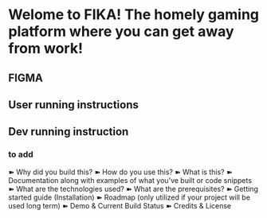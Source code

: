 # Welome to FIKA! The homely gaming platform where you can get away from work!



## FIGMA




## User running instructions



## Dev running instruction


### to add
➽ Why did you build this?
➽ How do you use this?
➽ What is this?
➽ Documentation along with examples of what you’ve built or code snippets
➽ What are the technologies used?
➽ What are the prerequisites?
➽ Getting started guide (Installation)
➽ Roadmap (only utilized if your project will be used long term)
➽ Demo & Current Build Status
➽ Credits & License
